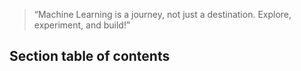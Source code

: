 
> “Machine Learning is a journey, not just a destination. Explore, experiment, and build!”  

## Section table of contents


